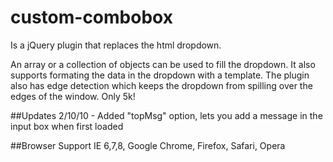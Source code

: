 # custom-combobox
Is a jQuery plugin that replaces the html dropdown.

An array or a collection of objects can be used to fill the dropdown. It also supports formating the data in the dropdown with a template. The plugin also has edge detection which keeps the dropdown from spilling over the edges of the window. Only 5k!

##Updates
2/10/10 - Added "topMsg" option, lets you add a message in the input box when first loaded

##Browser Support
IE 6,7,8, Google Chrome, Firefox, Safari, Opera

